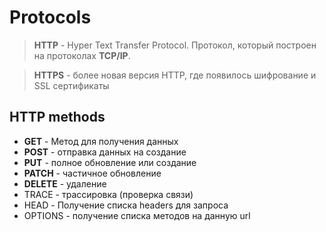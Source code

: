 # Protocols
> **HTTP** - Hyper Text Transfer Protocol. Протокол, который построен на протоколах **TCP/IP**.

>**HTTPS** - более новая версия HTTP, где появилось шифрование и SSL сертификаты

## HTTP methods
* **GET** - Метод для получения данных
* **POST** - отправка данных на создание
* **PUT** - полное обновление или создание 
* **PATCH** - частичное обновление
* **DELETE** - удаление 
* TRACE - трассировка (проверка связи)
* HEAD - Получение списка headers для запроса
* OPTIONS - получение списка методов на данную url

